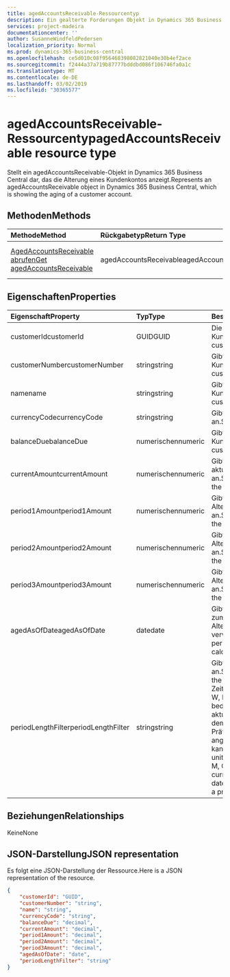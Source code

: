 ```yaml
---
title: agedAccountsReceivable-Ressourcentyp
description: Ein gealterte Forderungen Objekt in Dynamics 365 Business Central.
services: project-madeira
documentationcenter: ''
author: SusanneWindfeldPedersen
localization_priority: Normal
ms.prod: dynamics-365-business-central
ms.openlocfilehash: ce5d010c08f956468398082821040e30b4ef2ace
ms.sourcegitcommit: f2444a37a719b87777bdddbd086f106746fa0a1c
ms.translationtype: MT
ms.contentlocale: de-DE
ms.lasthandoff: 03/02/2019
ms.locfileid: "30365577"
---
```

# <a name="agedaccountsreceivable-resource-type"></a><span data-ttu-id="b48b4-103">agedAccountsReceivable-Ressourcentyp</span><span class="sxs-lookup"><span data-stu-id="b48b4-103">agedAccountsReceivable resource type</span></span>
<span data-ttu-id="b48b4-104">Stellt ein agedAccountsReceivable-Objekt in Dynamics 365 Business Central dar, das die Alterung eines Kundenkontos anzeigt.</span><span class="sxs-lookup"><span data-stu-id="b48b4-104">Represents an agedAccountsReceivable object in Dynamics 365 Business Central, which is showing the aging of a customer account.</span></span>

## <a name="methods"></a><span data-ttu-id="b48b4-105">Methoden</span><span class="sxs-lookup"><span data-stu-id="b48b4-105">Methods</span></span>

| <span data-ttu-id="b48b4-106">Methode</span><span class="sxs-lookup"><span data-stu-id="b48b4-106">Method</span></span>         | <span data-ttu-id="b48b4-107">Rückgabetyp</span><span class="sxs-lookup"><span data-stu-id="b48b4-107">Return Type</span></span>  |<span data-ttu-id="b48b4-108">Beschreibung</span><span class="sxs-lookup"><span data-stu-id="b48b4-108">Description</span></span>|
|:---------------|:-------------|:----------|
|[<span data-ttu-id="b48b4-109">AgedAccountsReceivable abrufen</span><span class="sxs-lookup"><span data-stu-id="b48b4-109">Get agedAccountsReceivable</span></span>](../api/dynamics-agedaccountsreceivable-get.md)|<span data-ttu-id="b48b4-110">agedAccountsReceivable</span><span class="sxs-lookup"><span data-stu-id="b48b4-110">agedAccountsReceivable</span></span>|<span data-ttu-id="b48b4-111">AgedAccountsReceivable-Objekt abrufen</span><span class="sxs-lookup"><span data-stu-id="b48b4-111">Get agedAccountsReceivable object</span></span>|

## <a name="properties"></a><span data-ttu-id="b48b4-112">Eigenschaften</span><span class="sxs-lookup"><span data-stu-id="b48b4-112">Properties</span></span>
| <span data-ttu-id="b48b4-113">Eigenschaft</span><span class="sxs-lookup"><span data-stu-id="b48b4-113">Property</span></span>       | <span data-ttu-id="b48b4-114">Typ</span><span class="sxs-lookup"><span data-stu-id="b48b4-114">Type</span></span>    |<span data-ttu-id="b48b4-115">Beschreibung</span><span class="sxs-lookup"><span data-stu-id="b48b4-115">Description</span></span>                                  |
|:---------------|:--------|:--------------------------------------------|
|<span data-ttu-id="b48b4-116">customerId</span><span class="sxs-lookup"><span data-stu-id="b48b4-116">customerId</span></span>      |<span data-ttu-id="b48b4-117">GUID</span><span class="sxs-lookup"><span data-stu-id="b48b4-117">GUID</span></span>     |<span data-ttu-id="b48b4-118">Die eindeutige ID des Kunden.</span><span class="sxs-lookup"><span data-stu-id="b48b4-118">The unique ID of customer.</span></span>                   |
|<span data-ttu-id="b48b4-119">customerNumber</span><span class="sxs-lookup"><span data-stu-id="b48b4-119">customerNumber</span></span>  |<span data-ttu-id="b48b4-120">string</span><span class="sxs-lookup"><span data-stu-id="b48b4-120">string</span></span>   |<span data-ttu-id="b48b4-121">Gibt die Nummer des Kunden an.</span><span class="sxs-lookup"><span data-stu-id="b48b4-121">Specifies customer's number.</span></span>                 |
|<span data-ttu-id="b48b4-122">name</span><span class="sxs-lookup"><span data-stu-id="b48b4-122">name</span></span>            |<span data-ttu-id="b48b4-123">string</span><span class="sxs-lookup"><span data-stu-id="b48b4-123">string</span></span>   |<span data-ttu-id="b48b4-124">Gibt den Namen des Kunden an.</span><span class="sxs-lookup"><span data-stu-id="b48b4-124">Specifies customer's name.</span></span>                   |
|<span data-ttu-id="b48b4-125">currencyCode</span><span class="sxs-lookup"><span data-stu-id="b48b4-125">currencyCode</span></span>    |<span data-ttu-id="b48b4-126">string</span><span class="sxs-lookup"><span data-stu-id="b48b4-126">string</span></span>   |<span data-ttu-id="b48b4-127">Gibt die Währung an.</span><span class="sxs-lookup"><span data-stu-id="b48b4-127">Specifies the currency.</span></span>                      |
|<span data-ttu-id="b48b4-128">balanceDue</span><span class="sxs-lookup"><span data-stu-id="b48b4-128">balanceDue</span></span>      |<span data-ttu-id="b48b4-129">numerischen</span><span class="sxs-lookup"><span data-stu-id="b48b4-129">numeric</span></span>  |<span data-ttu-id="b48b4-130">Gibt den Gesamtsaldo des Kunden an.</span><span class="sxs-lookup"><span data-stu-id="b48b4-130">Specifies the customer's total balance.</span></span>      |
|<span data-ttu-id="b48b4-131">currentAmount</span><span class="sxs-lookup"><span data-stu-id="b48b4-131">currentAmount</span></span>   |<span data-ttu-id="b48b4-132">numerischen</span><span class="sxs-lookup"><span data-stu-id="b48b4-132">numeric</span></span>  |<span data-ttu-id="b48b4-133">Gibt den Saldo für die aktuelle Alterungsperiode an.</span><span class="sxs-lookup"><span data-stu-id="b48b4-133">Specifies balance for the current aging period.</span></span>|
|<span data-ttu-id="b48b4-134">period1Amount</span><span class="sxs-lookup"><span data-stu-id="b48b4-134">period1Amount</span></span>   |<span data-ttu-id="b48b4-135">numerischen</span><span class="sxs-lookup"><span data-stu-id="b48b4-135">numeric</span></span>  |<span data-ttu-id="b48b4-136">Gibt den Saldo im ersten Alterungszeitraum an.</span><span class="sxs-lookup"><span data-stu-id="b48b4-136">Specifies balance in the first aging period.</span></span> |
|<span data-ttu-id="b48b4-137">period2Amount</span><span class="sxs-lookup"><span data-stu-id="b48b4-137">period2Amount</span></span>   |<span data-ttu-id="b48b4-138">numerischen</span><span class="sxs-lookup"><span data-stu-id="b48b4-138">numeric</span></span>  |<span data-ttu-id="b48b4-139">Gibt den Saldo im zweiten Alterungszeitraum an.</span><span class="sxs-lookup"><span data-stu-id="b48b4-139">Specifies balance in the second aging period.</span></span>|
|<span data-ttu-id="b48b4-140">period3Amount</span><span class="sxs-lookup"><span data-stu-id="b48b4-140">period3Amount</span></span>   |<span data-ttu-id="b48b4-141">numerischen</span><span class="sxs-lookup"><span data-stu-id="b48b4-141">numeric</span></span>  |<span data-ttu-id="b48b4-142">Gibt den Saldo im dritten Alterungszeitraum an.</span><span class="sxs-lookup"><span data-stu-id="b48b4-142">Specifies balance in the third aging period.</span></span> |
|<span data-ttu-id="b48b4-143">agedAsOfDate</span><span class="sxs-lookup"><span data-stu-id="b48b4-143">agedAsOfDate</span></span>    |<span data-ttu-id="b48b4-144">date</span><span class="sxs-lookup"><span data-stu-id="b48b4-144">date</span></span>     |<span data-ttu-id="b48b4-145">Gibt den Zeitraum an, der zum Berechnen von Alterungs Perioden verwendet wird.</span><span class="sxs-lookup"><span data-stu-id="b48b4-145">Specifies period start date used to calculate aging periods.</span></span>|
|<span data-ttu-id="b48b4-146">periodLengthFilter</span><span class="sxs-lookup"><span data-stu-id="b48b4-146">periodLengthFilter</span></span>|<span data-ttu-id="b48b4-147">string</span><span class="sxs-lookup"><span data-stu-id="b48b4-147">string</span></span> |<span data-ttu-id="b48b4-148">Gibt die Länge der Punkte an.</span><span class="sxs-lookup"><span data-stu-id="b48b4-148">Specifies the length of the periods.</span></span> <span data-ttu-id="b48b4-149">Zulässige Zeiteinheiten sind: D, WD, W, M, Q und Y. C, was bedeutet, dass die aktuelle Zeiteinheit auf dem Datum basiert, als Präfix für die Zeiteinheit angegeben werden kann.</span><span class="sxs-lookup"><span data-stu-id="b48b4-149">Acceptable time units include: D, WD, W, M, Q, and Y. C, meaning current time unit based on date, can be specified as a prefix to the time unit.</span></span>|


## <a name="relationships"></a><span data-ttu-id="b48b4-150">Beziehungen</span><span class="sxs-lookup"><span data-stu-id="b48b4-150">Relationships</span></span>
<span data-ttu-id="b48b4-151">Keine</span><span class="sxs-lookup"><span data-stu-id="b48b4-151">None</span></span>

## <a name="json-representation"></a><span data-ttu-id="b48b4-152">JSON-Darstellung</span><span class="sxs-lookup"><span data-stu-id="b48b4-152">JSON representation</span></span>

<span data-ttu-id="b48b4-153">Es folgt eine JSON-Darstellung der Ressource.</span><span class="sxs-lookup"><span data-stu-id="b48b4-153">Here is a JSON representation of the resource.</span></span>


```json
{
    "customerId": "GUID",
    "customerNumber": "string",
    "name": "string",
    "currencyCode": "string",
    "balanceDue": "decimal",
    "currentAmount": "decimal",
    "period1Amount": "decimal",
    "period2Amount": "decimal",
    "period3Amount": "decimal",
    "agedAsOfDate": "date",
    "periodLengthFilter": "string"
}

```


